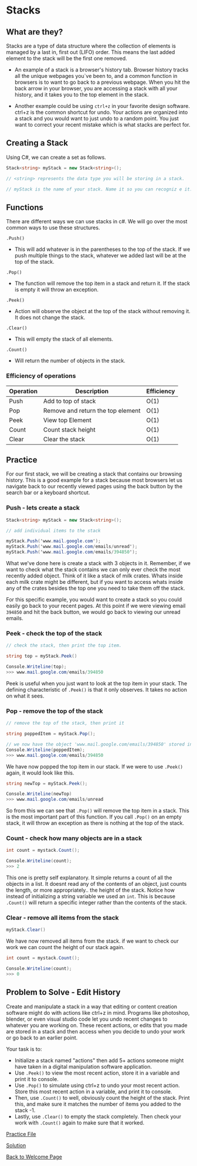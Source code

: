 # Stacks

## What are they?

Stacks are a type of data structure where the collection of elements is managed by a last in, first out (LIFO) order. This means the last added element to the stack will be the first one removed.

* An example of a stack is a browser's history tab. Browser history tracks all the unique webpages you`ve been to, and a common function in browsers is to want to go back to a previous webpage. When you hit the back arrow in your browser, you are accessing a stack with all your history, and it takes you to the top element in the stack.

* Another example could be using `ctrl+z` in your favorite design software. ctrl+z is the common shortcut for undo. Your actions are organized into a stack and you would want to just undo to a random point. You just want to correct your recent mistake which is what stacks are perfect for.

## Creating a Stack

Using C#, we can create a set as follows.

```csharp
Stack<string> myStack = new Stack<string>();

// <string> represents the data type you will be storing in a stack.

// myStack is the name of your stack. Name it so you can recogniz e it.
```

## Functions

There are different ways we can use stacks in c#. We will go over the most common ways to use these structures.

`.Push()`

* This will add whatever is in the parentheses to the top of the stack. If we push multiple things to the stack, whatever we added last will be at the top of the stack.

`.Pop()`

* The function will remove the top item in a stack and return it. If the stack is empty it will throw an exception.

`.Peek()`

* Action will observe the object at the top of the stack without removing it. It does not change the stack.

`.Clear()`

* This will empty the stack of all elements.

`.Count()`

* Will return the number of objects in the stack.

### Efficiency of operations

| Operation | Description                       | Efficiency |
|-----------|-----------------------------------|------------|
| Push      | Add to top of stack               | O(1)            |            |
| Pop       | Remove and return the top element | O(1)       |
| Peek      | View top Element                  | O(1)             |            |
| Count     | Count stack height                | O(1)             |            |
| Clear     | Clear the stack                   | O(1)            |            |

## Practice

For our first stack, we will be creating a stack that contains our browsing history. This is a good example for a stack because most browsers let us navigate back to our recently viewed pages using the back button by the search bar or a keyboard shortcut.

### Push - lets create a stack

```csharp
Stack<string> myStack = new Stack<string>();

// add individual items to the stack

myStack.Push('www.mail.google.com');
myStack.Push('www.mail.google.com/emails/unread');
myStack.Push('www.mail.google.com/emails/394850');
```

What we've done here is create a stack with 3 objects in it. Remember, if we want to check what the stack contains we can only ever check the most recently added object. Think of it like a stack of milk crates. Whats inside each milk crate might be different, but if you want to access whats inside any of the crates besides the top one you need to take them off the stack.

For this specific example, you would want to create a stack so you could easily go back to your recent pages. At this point if we were viewing email `394850` and hit the back button, we would go back to viewing our unread emails.

### Peek - check the top of the stack

```csharp
// check the stack, then print the top item.

string top = myStack.Peek()

Console.Writeline(top);
>>> www.mail.google.com/emails/394850
```

Peek is useful when you just want to look at the top item in your stack. The defining characteristic of `.Peek()` is that it only observes. It takes no action on what it sees.

### Pop - remove the top of the stack

```csharp
// remove the top of the stack, then print it

string poppedItem = myStack.Pop();

// we now have the object 'www.mail.google.com/emails/394850' stored in our variable 'poppeditem'
Console.Writeline(poppedItem);
>>> www.mail.google.com/emails/394850
```

We have now popped the top item in our stack. If we were to use `.Peek()` again, it would look like this.

```csharp
string newTop = myStack.Peek();

Console.Writeline(newTop)
>>> www.mail.google.com/emails/unread
```

So from this we can see that `.Pop()` will remove the top item in a stack. This is the most important part of this function. If you call `.Pop()` on an empty stack, it will throw an exception as there is nothing at the top of the stack.

### Count - check how many objects are in a stack

```csharp
int count = mystack.Count();

Console.Writeline(count);
>>> 2
```

This one is pretty self explanatory. It simple returns a count of all the objects in a list. It doesnt read any of the contents of an object, just counts the length, or more appropriately.. the height of the stack. Notice how instead of initializing a string variable we used an `int`. This is because `.Count()` will return a specific integer rather than the contents of the stack.

### Clear - remove all items from the stack

```csharp
myStack.Clear()
```

We have now removed all items from the stack. if we want to check our work we can count the height of our stack again.

```csharp
int count = mystack.Count();

Console.Writeline(count);
>>> 0
```

## Problem to Solve - Edit History

Create and  manipulate a stack in a way that editing or content creation software might do with actions like ctrl+z in mind. Programs like photoshop, blender, or even visual studio code let you undo recent changes to whatever you are working on. These recent actions, or edits that you made are stored in a stack and then access when you decide to undo your work or go back to an earlier point.

Your task is to:

* Initialize a stack named "actions" then add 5+ actions someone might have taken in a digital manipulation software application.
* Use `.Peek()` to view the most recent action, store it in a variable and print it to console.
* Use `.Pop()` to simulate using ctrl+z to undo your most recent action. Store this most recent action in a variable, and print it to console.
* Then, use `.Count()` to well, obviously count the height of the stack. Print this, and make sure it matches the number of items you added to the stack -1.
* Lastly, use `.Clear()` to empty the stack completely. Then check your work with `.Count()` again to make sure that it worked.

[Practice File](https://github.com/brendan-richy/datafinal/blob/0b6fc4e4a5dd979672c5ab81df98a07bf247403a/csharp_fundamentals/sets-problem/Program.cs)

[Solution](https://github.com/brendan-richy/datafinal/blob/cf06cb76360deac8bb0958233174b2fda54d4a51/csharp_fundamentals/sets-problem/solution/solution.cs)

[Back to Welcome Page](https://github.com/brendan-richy/datafinal/blob/6a1fc7bebd1808d56a6126402b39d61b923cd0fb/csharp_fundamentals/welcome.md)
